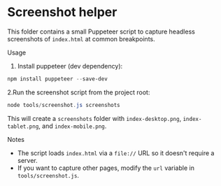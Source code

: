 # Screenshot helper

This folder contains a small Puppeteer script to capture headless screenshots of `index.html` at common breakpoints.

Usage

1. Install puppeteer (dev dependency):

```powershell
npm install puppeteer --save-dev
```

2.Run the screenshot script from the project root:

```powershell
node tools/screenshot.js screenshots
```

This will create a `screenshots` folder with `index-desktop.png`, `index-tablet.png`, and `index-mobile.png`.

Notes

- The script loads `index.html` via a `file://` URL so it doesn't require a server.
- If you want to capture other pages, modify the `url` variable in `tools/screenshot.js`.
